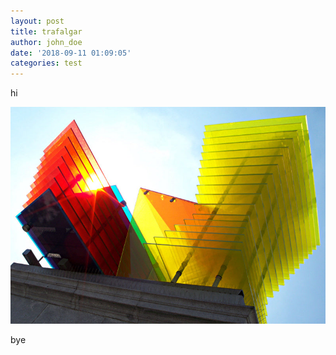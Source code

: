 ```yaml
---
layout: post
title: trafalgar
author: john_doe
date: '2018-09-11 01:09:05'
categories: test
---
```

hi

![tra](/assets/img/uploads/trafalgar.jpg)

bye
